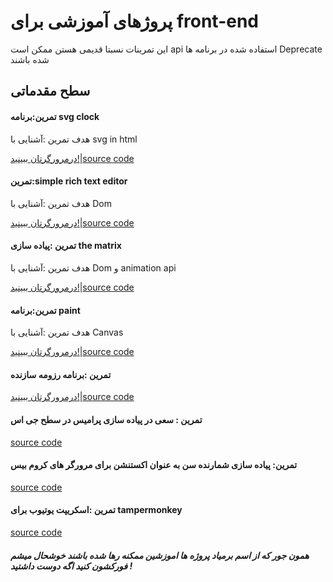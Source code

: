 # پروژهای آموزشی برای front-end

این تمرینات نسبتا قدیمی هستن ممکن است api  استفاده شده در برنامه ها Deprecate شده باشند



## سطح مقدماتی


#### تمرین:برنامه svg clock

هدف تمرین :آشنایی با
svg in html

[درمرورگرتان ببینید!](https://mahdigudarzi.github.io/svg-clock/)|[source code](https://github.com/mahdigudarzi/svg-clock)

#### تمرین:simple rich text editor

هدف تمرین :آشنایی با Dom

[درمرورگرتان ببینید!](https://mahdigudarzi.github.io/richTextComponent)|[source code](https://github.com/mahdigudarzi/richTextComponent)

#### تمرین :پیاده سازی the matrix

هدف تمرین :آشنایی با Dom و animation api

[درمرورگرتان ببینید!](https://mahdigudarzi.github.io/matrix)|[source code](https://github.com/mahdigudarzi/matrix)

#### تمرین:برنامه paint

هدف تمرین :آشنایی با Canvas

[درمرورگرتان ببینید!](https://mahdigudarzi.github.io/paintApp/)|[source code](https://github.com/mahdigudarzi/paintApp)

#### تمرین :برنامه رزومه سازنده

[درمرورگرتان ببینید!](https://mahdigudarzi.github.io/resume-fornt-builder//)|[source code](https://github.com/mahdigudarzi/resume-fornt-builder)

#### تمرین : سعی در پیاده سازی پرامیس در سطح جی اس

[source code](https://github.com/mahdigudarzi/mypromise/tree/main) 

#### تمرین: پیاده سازی شمارنده سن به عنوان اکستنشن برای مرورگر های کروم بیس

[source code](https://github.com/mahdigudarzi/age)

#### تمرین :اسکریپت یوتیوب برای tampermonkey

[source code](https://github.com/mahdigudarzi/age)





#####  همون جور که از اسم برمیاد پروژه ها اموزشین ممکنه رها شده باشند خوشحال میشم فورکشون کنید اگه دوست داشتید !
